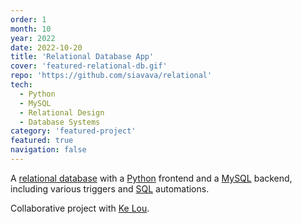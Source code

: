 ```yaml
---
order: 1
month: 10
year: 2022
date: 2022-10-20
title: 'Relational Database App'
cover: 'featured-relational-db.gif'
repo: 'https://github.com/siavava/relational'
tech:
  - Python
  - MySQL
  - Relational Design
  - Database Systems
category: 'featured-project'
featured: true
navigation: false
---
```


A [relational database][relational-db] with a
[Python](https://www.python.org/) frontend
and a [MySQL](https://www.mysql.com/) backend,
including various triggers and [SQL][sql] automations.

Collaborative project with [Ke Lou][lou].

[lou]: https://www.linkedin.com/in/ke-lou-898301133
[relational-db]: https://en.wikipedia.org/wiki/Relational_database
[sql]: https://en.wikipedia.org/wiki/SQL
